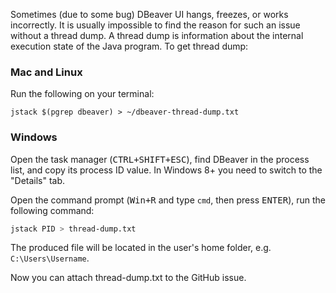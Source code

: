 Sometimes (due to some bug) DBeaver UI hangs, freezes, or works incorrectly. It is usually impossible to find the reason for such an issue without a thread dump. A thread dump is information about the internal execution state of the Java program. To get thread dump:

### Mac and Linux
Run the following on your terminal:
```
jstack $(pgrep dbeaver) > ~/dbeaver-thread-dump.txt
```

### Windows
Open the task manager (<kbd>CTRL+SHIFT+ESC</kbd>), find DBeaver in the process list, and copy its process ID value. In Windows 8+ you need to switch to the "Details" tab.

Open the command prompt (<kbd>Win+R</kbd> and type `cmd`, then press <kbd>ENTER</kbd>), run the following command:

```bash
jstack PID > thread-dump.txt
```

The produced file will be located in the user's home folder, e.g. `C:\Users\Username`.

Now you can attach thread-dump.txt to the GitHub issue.